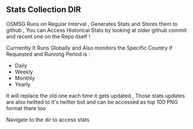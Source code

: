 ## Stats Collection DIR

OSMSG Runs on Regular Interval , Generates Stats and Stores them to github , You can Access Historical Stats by looking at older github commit and recent one on the Repo itself ! 

Currrently It Runs Globally and Also monitors the Specific Country if Requested and Running Period is : 
- Daily 
- Weekly 
- Monthly 
- Yearly

It will replace the old one each time it gets updated , Those stats updates are also twitted to it's twitter bot and can be accessed as top 100 PNG format there too

Navigate to the dir to access stats 